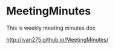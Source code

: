 MeetingMinutes
==============

This is weekly meeting minutes doc

http://ivan275.github.io/MeetingMinutes/

